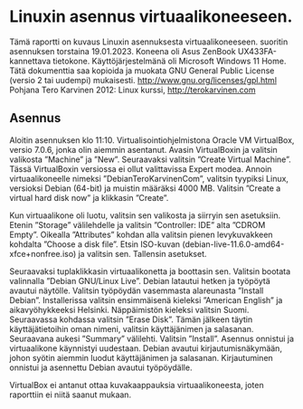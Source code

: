 
# Linuxin asennus virtuaalikoneeseen.

Tämä raportti on kuvaus Linuxin asennuksesta virtuaalikoneeseen. suoritin asennuksen torstaina 19.01.2023. Koneena oli Asus ZenBook UX433FA-kannettava tietokone.
Käyttöjärjestelmänä oli Microsoft Windows 11 Home.
Tätä dokumenttia saa kopioida ja muokata GNU General Public License (versio 2 tai uudempi) mukaisesti. http://www.gnu.org/licenses/gpl.html
Pohjana Tero Karvinen 2012: Linux kurssi, http://terokarvinen.com

## Asennus

Aloitin asennuksen klo 11:10. Virtualisointiohjelmistona Oracle VM VirtualBox, versio 7.0.6, jonka olin aiemmin asentanut.
Avasin VirtualBoxin ja valitsin valikosta ”Machine” ja ”New”. Seuraavaksi valitsin ”Create Virtual Machine”.
Tässä VirtualBoxin versiossa ei ollut valittavissa Expert modea. Annoin virtuaalikoneelle nimeksi ”DebianTeroKarvinenCom”, valitsin tyypiksi Linux,
versioksi Debian (64-bit) ja muistin määräksi 4000 MB. Valitsin ”Create a virtual hard disk now” ja klikkasin ”Create”.

Kun virtuaalikone oli luotu, valitsin sen valikosta ja siirryin sen asetuksiin. Etenin ”Storage” välilehdelle ja valitsin ”Controller: IDE” alta ”CDROM Empty”.
Oikealla ”Attributes” kohdan alla valitsin pienen levykuvakkeen kohdalta ”Choose a disk file”. Etsin ISO-kuvan (debian-live-11.6.0-amd64-xfce+nonfree.iso) ja valitsin sen.
Tallensin asetukset.

Seuraavaksi tuplaklikkasin virtuaalikonetta ja boottasin sen. Valitsin bootata valinnalla ”Debian GNU/Linux Live”. Debian latautui hetken ja työpöytä avautui näytölle. Valitsin työpöydän vasemmasta alareunasta ”Install Debian”. 
Installerissa valitsin ensimmäisenä kieleksi ”American English” ja aikavyöhykkeeksi Helsinki. Näppäimistön kieleksi valitsin Suomi.
Seuraavassa kohdassa valitsin ”Erase Disk”. Tämän jälkeen täytin käyttäjätietoihin oman nimeni, valitsin käyttäjänimen ja salasanan.
Seuraavana aukesi ”Summary” välilehti. Valitsin ”Install”. 
Asennus onnistui ja virtuaalikone käynnistyi uudestaan. Debian avautui kirjautumisnäkymään, johon syötin aiemmin luodut käyttäjänimen ja salasanan.
Kirjautuminen onnistui ja asennettu Debian avautui työpöydälle.

VirtualBox ei antanut ottaa kuvakaappauksia virtuaalikoneesta, joten raporttiin ei niitä saanut mukaan.
